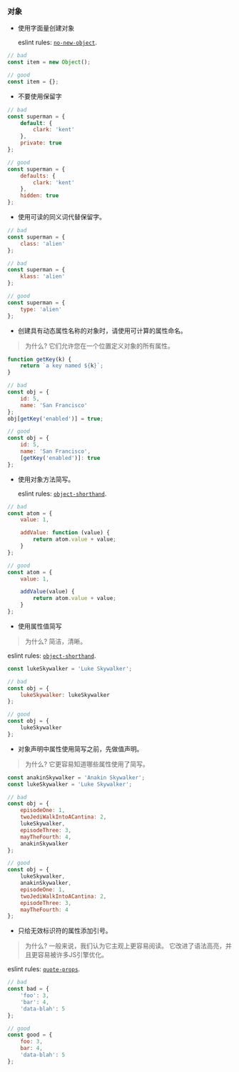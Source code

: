 ### 对象

- 使用字面量创建对象

  eslint rules: [`no-new-object`](http://eslint.org/docs/rules/no-new-object.html).

```javascript
// bad
const item = new Object();

// good
const item = {};
```

- 不要使用保留字

```javascript
// bad
const superman = {
    default: {
        clark: 'kent'
    },
    private: true
};

// good
const superman = {
    defaults: {
        clark: 'kent'
    },
    hidden: true
};
```

- 使用可读的同义词代替保留字。

```javascript
// bad
const superman = {
    class: 'alien'
};

// bad
const superman = {
    klass: 'alien'
};

// good
const superman = {
    type: 'alien'
};
```

- 创建具有动态属性名称的对象时，请使用可计算的属性命名。

> 为什么? 它们允许您在一个位置定义对象的所有属性。

```javascript
function getKey(k) {
    return `a key named ${k}`;
}

// bad
const obj = {
    id: 5,
    name: 'San Francisco'
};
obj[getKey('enabled')] = true;

// good
const obj = {
    id: 5,
    name: 'San Francisco',
    [getKey('enabled')]: true
};  
```

- 使用对象方法简写。

  eslint rules: [`object-shorthand`](http://eslint.org/docs/rules/object-shorthand.html).

```javascript
// bad
const atom = {
    value: 1,

    addValue: function (value) {
        return atom.value + value;
    }
};

// good
const atom = {
    value: 1,

    addValue(value) {
        return atom.value + value;
    }
};
```

- 使用属性值简写

> 为什么? 简洁，清晰。

  eslint rules: [`object-shorthand`](http://eslint.org/docs/rules/object-shorthand.html).


```javascript
const lukeSkywalker = 'Luke Skywalker';

// bad
const obj = {
    lukeSkywalker: lukeSkywalker
};

// good
const obj = {
    lukeSkywalker
};
```

- 对象声明中属性使用简写之前，先做值声明。

> 为什么? 它更容易知道哪些属性使用了简写。


```js
const anakinSkywalker = 'Anakin Skywalker';
const lukeSkywalker = 'Luke Skywalker';

// bad
const obj = {
    episodeOne: 1,
    twoJediWalkIntoACantina: 2,
    lukeSkywalker,
    episodeThree: 3,
    mayTheFourth: 4,
    anakinSkywalker
};

// good
const obj = {
    lukeSkywalker,
    anakinSkywalker,
    episodeOne: 1,
    twoJediWalkIntoACantina: 2,
    episodeThree: 3,
    mayTheFourth: 4
};
```

- 只给无效标识符的属性添加引号。

> 为什么? 一般来说，我们认为它主观上更容易阅读。 它改进了语法高亮，并且更容易被许多JS引擎优化。

eslint rules: [`quote-props`](http://eslint.org/docs/rules/quote-props.html).

```javascript
// bad
const bad = {
    'foo': 3,
    'bar': 4,
    'data-blah': 5
};

// good
const good = {
    foo: 3,
    bar: 4,
    'data-blah': 5
};
```

